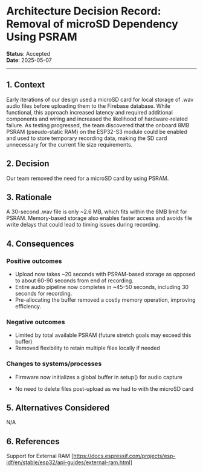 # Architecture Decision Record: Removal of microSD Dependency Using PSRAM

**Status**: Accepted  
**Date**: 2025-05-07

---

## 1. Context

Early iterations of our design used a microSD card for local storage of .wav audio files before uploading them to the Firebase database. While functional, this approach increased latency and required additional components and wiring and increased the likelihood of hardware-related failure. As testing progressed, the team discovered that the onboard 8MB PSRAM (pseudo-static RAM) on the ESP32-S3 module could be enabled and used to store temporary recording data, making the SD card unnecessary for the current file size requirements.
## 2. Decision

Our team removed the need for a microSD card by using PSRAM.

## 3. Rationale

A 30-second .wav file is only ~2.6 MB, which fits within the 8MB limit for PSRAM. Memory-based storage also enables faster access and avoids file write delays that could lead to timing issues during recording.

## 4. Consequences


### Positive outcomes

- Upload now takes ~20 seconds with PSRAM-based storage as opposed to about 60-90 seconds from end of recording.
- Entire audio pipeline now completes in ~45–50 seconds, including 30 seconds for recording.
- Pre-allocating the buffer removed a costly memory operation, improving efficiency.


### Negative outcomes
- Limited by total available PSRAM (future stretch goals may exceed this buffer)
- Removed flexibility to retain multiple files locally if needed

### Changes to systems/processes
- Firmware now initializes a global buffer in setup() for audio capture

- No need to delete files post-upload as we had to with the microSD card

## 5. Alternatives Considered

N/A

## 6. References

Support for External RAM [https://docs.espressif.com/projects/esp-idf/en/stable/esp32/api-guides/external-ram.html]
